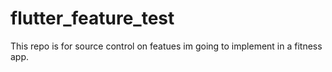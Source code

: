 # flutter_feature_test
This repo is for source control on featues im going to implement in a fitness app.
